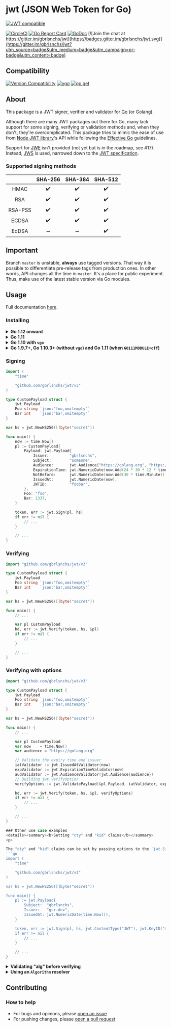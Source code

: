 # jwt (JSON Web Token for Go)
[![JWT compatible](https://jwt.io/img/badge.svg)](https://jwt.io)  

[![CircleCI](https://circleci.com/gh/gbrlsnchs/jwt.svg?style=shield)](https://circleci.com/gh/gbrlsnchs/jwt)
[![Go Report Card](https://goreportcard.com/badge/github.com/gbrlsnchs/jwt)](https://goreportcard.com/report/github.com/gbrlsnchs/jwt)
[![GoDoc](https://godoc.org/github.com/gbrlsnchs/jwt?status.svg)](https://godoc.org/github.com/gbrlsnchs/jwt)
[![Join the chat at https://gitter.im/gbrlsnchs/jwt](https://badges.gitter.im/gbrlsnchs/jwt.svg)](https://gitter.im/gbrlsnchs/jwt?utm_source=badge&utm_medium=badge&utm_campaign=pr-badge&utm_content=badge)

## Compatibility
[![Version Compatibility](https://img.shields.io/badge/go%20modules-go1.11+-5272b4.svg)](https://github.com/gbrlsnchs/jwt#installing)
[![vgo](https://img.shields.io/badge/vgo-go1.10-5272b4.svg)](https://github.com/gbrlsnchs/jwt#installing)
[![go get](https://img.shields.io/badge/go%20get-go1.9.7+,%20go1.10.3+%20and%20go1.11-5272b4.svg)](https://github.com/gbrlsnchs/jwt#installing)

## About
This package is a JWT signer, verifier and validator for [Go](https://golang.org) (or Golang).

Although there are many JWT packages out there for Go, many lack support for some signing, verifying or validation methods and, when they don't, they're overcomplicated. This package tries to mimic the ease of use from [Node JWT library](https://github.com/auth0/node-jsonwebtoken)'s API while following the [Effective Go](https://golang.org/doc/effective_go.html) guidelines.

Support for [JWE](https://tools.ietf.org/html/rfc7516) isn't provided (not yet but is in the roadmap, see #17). Instead, [JWS](https://tools.ietf.org/html/rfc7515) is used, narrowed down to the [JWT specification](https://tools.ietf.org/html/rfc7519).

### Supported signing methods
|         | SHA-256            | SHA-384            | SHA-512            |
|:-------:|:------------------:|:------------------:|:------------------:|
| HMAC    | :heavy_check_mark: | :heavy_check_mark: | :heavy_check_mark: |
| RSA     | :heavy_check_mark: | :heavy_check_mark: | :heavy_check_mark: |
| RSA-PSS | :heavy_check_mark: | :heavy_check_mark: | :heavy_check_mark: |
| ECDSA   | :heavy_check_mark: | :heavy_check_mark: | :heavy_check_mark: |
| EdDSA   | :heavy_minus_sign: | :heavy_minus_sign: | :heavy_check_mark: |

## Important
Branch `master` is unstable, **always** use tagged versions. That way it is possible to differentiate pre-release tags from production ones.
In other words, API changes all the time in `master`. It's a place for public experiment. Thus, make use of the latest stable version via Go modules.

## Usage
Full documentation [here](https://godoc.org/github.com/gbrlsnchs/jwt).

### Installing
<details><summary><b>Go 1.12 onward</b></summary>
<p>

```sh
$ go get -u github.com/gbrlsnchs/jwt/v3
```

</p>
</details>

<details><summary><b>Go 1.11</b></summary>
<p>

```sh
$ GO111MODULE=on go get -u github.com/gbrlsnchs/jwt/v3
```

</p>
</details>

<details><summary><b>Go 1.10 with <code>vgo</code></b></summary>
<p>

```sh
$ vgo get -u github.com/gbrlsnchs/jwt/v3
```

</p>
</details>

<details><summary><b>Go 1.9.7+, Go 1.10.3+ (without <code>vgo</code>) and Go 1.11 (when <code>GO111MODULE=off</code>)</b></summary>
<p>

```sh
$ go get -u github.com/gbrlsnchs/jwt/v3
```

#### Important
Your project must be inside the `GOPATH`.

</p>
</details>

### Signing
```go
import (
	"time"

	"github.com/gbrlsnchs/jwt/v3"
)

type CustomPayload struct {
	jwt.Payload
	Foo string `json:"foo,omitempty"`
	Bar int    `json:"bar,omitempty"`
}

var hs = jwt.NewHS256([]byte("secret"))

func main() {
	now := time.Now()
	pl := CustomPayload{
		Payload: jwt.Payload{
			Issuer:         "gbrlsnchs",
			Subject:        "someone",
			Audience:       jwt.Audience{"https://golang.org", "https://jwt.io"},
			ExpirationTime: jwt.NumericDate(now.Add(24 * 30 * 12 * time.Hour)),
			NotBefore:      jwt.NumericDate(now.Add(30 * time.Minute)),
			IssuedAt:       jwt.NumericDate(now),
			JWTID:          "foobar",
		},
		Foo: "foo",
		Bar: 1337,
	}

	token, err := jwt.Sign(pl, hs)
	if err != nil {
		// ...
	}

	// ...
}
```

### Verifying
```go
import "github.com/gbrlsnchs/jwt/v3"

type CustomPayload struct {
	jwt.Payload
	Foo string `json:"foo,omitempty"`
	Bar int    `json:"bar,omitempty"`
}

var hs = jwt.NewHS256([]byte("secret"))

func main() {
	// ...

	var pl CustomPayload
	hd, err := jwt.Verify(token, hs, &pl)
	if err != nil {
		// ...
	}

	// ...
}
```

### Verifying with options
```go
import "github.com/gbrlsnchs/jwt/v3"

type CustomPayload struct {
	jwt.Payload
	Foo string `json:"foo,omitempty"`
	Bar int    `json:"bar,omitempty"`
}

var hs = jwt.NewHS256([]byte("secret"))

func main() {
	// ...

	var pl CustomPayload
	var now    = time.Now()
	var audience = "https://golang.org"

	// Validate the expiry time and issuer
	iatValidator := jwt.IssuedAtValidator(now)
	expValidator := jwt.ExpirationTimeValidator(now)
	audValidator := jwt.AudienceValidator(jwt.Audience{audience})
	// Building jwt.VerifyOption
	verifyOptions := jwt.ValidatePayload(&pl.Payload, iatValidator, expValidator, audValidator)

	hd, err := jwt.Verify(token, hs, &pl, verifyOptions)
	if err != nil {
		// ...
	}

	// ...
}

### Other use case examples
<details><summary><b>Setting "cty" and "kid" claims</b></summary>
<p>

The "cty" and "kid" claims can be set by passing options to the `jwt.Sign` function:
```go
import (
	"time"

	"github.com/gbrlsnchs/jwt/v3"
)

var hs = jwt.NewHS256([]byte("secret"))

func main() {
	pl := jwt.Payload{
		Subject:  "gbrlsnchs",
		Issuer:   "gsr.dev",
		IssuedAt: jwt.NumericDate(time.Now()),
	}

	token, err := jwt.Sign(pl, hs, jwt.ContentType("JWT"), jwt.KeyID("my_key"))
	if err != nil {
		// ...
	}

	// ...
}
```

</p>
</details>

<details><summary><b>Validating "alg" before verifying</b></summary>
<p>

For validating the "alg" field in a JOSE header **before** verification, the `jwt.ValidateHeader` option must be passed to `jwt.Verify`.
```go
import "github.com/gbrlsnchs/jwt/v3"

var hs = jwt.NewHS256([]byte("secret"))

func main() {
	// ...

	var pl jwt.Payload
	if _, err := jwt.Verify(token, hs, &pl, jwt.ValidateHeader); err != nil {
		// ...
	}

	// ...
}
```

</p>
</details>

<details><summary><b>Using an <code>Algorithm</code> resolver</b></summary>
<p>

```go
import (
	"errors"

	"github.com/gbrlsnchs/jwt/v3"
	"github.com/gbrlsnchs/jwt/v3/jwtutil"
)

var (
	// ...

	rs256 = jwt.NewRS256(jwt.RSAPublicKey(myRSAPublicKey))
	es256 = jwt.NewES256(jwt.ECDSAPublicKey(myECDSAPublicKey))
)

func main() {
	rv := &jwtutil.Resolver{New: func(hd jwt.Header) {
		switch hd.KeyID {
		case "foo":
			return rs256, nil
		case "bar":
			return es256, nil
		default:
			return nil, errors.New(`invalid "kid"`)
		}
	}}
	var pl jwt.Payload
	if _, err := jwt.Verify(token, rv, &pl); err != nil {
		// ...
	}

	// ...
}
```

</p>
</details>

## Contributing
### How to help
- For bugs and opinions, please [open an issue](https://github.com/gbrlsnchs/jwt/issues/new)
- For pushing changes, please [open a pull request](https://github.com/gbrlsnchs/jwt/compare)
